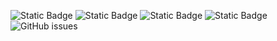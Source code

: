 ![Static Badge](https://img.shields.io/badge/blacklists-60-000000) ![Static Badge](https://img.shields.io/badge/blacklisted-2885558-cc0000) ![Static Badge](https://img.shields.io/badge/whitelisted-2243-00CC00) ![Static Badge](https://img.shields.io/badge/streaming_blacklist-28107-000000) ![GitHub issues](https://img.shields.io/github/issues/fabriziosalmi/blacklists)
